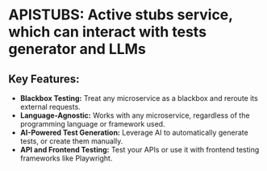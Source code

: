 # APISTUBS: Active stubs service, which can interact with tests generator and LLMs

## Key Features:
*   **Blackbox Testing:** Treat any microservice as a blackbox and reroute its external requests.
*   **Language-Agnostic:** Works with any microservice, regardless of the programming language or framework used.
*   **AI-Powered Test Generation:** Leverage AI to automatically generate tests, or create them manually.
*   **API and Frontend Testing:** Test your APIs or use it with frontend testing frameworks like Playwright.
